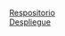 [Respositorio](https://github.com/yeseniaquejada/LandingPage)
<br>
[Despliegue](https://cranky-benz-61e79b.netlify.app/)
